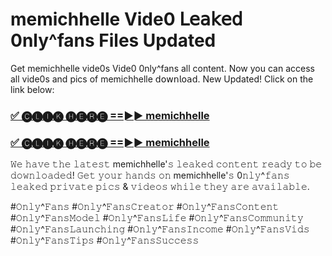 # memichhelle Vide0 𝖫𝖾𝖺𝗄𝖾𝖽 0nly^fans Files Updated

Get memichhelle vide0s Vide0 0nly^fans all content. Now you can access all vide0s and pics of memichhelle 𝖽𝗈𝗐𝗇𝗅𝗈𝖺𝖽. New Updated! Click on the link below:

<h3><a href="https://mediafile.pages.dev/?q=memichhelle" rel="nofollow">✅ 🅒🅛🅘🅚 🅗🅔🅡🅔 ==►► memichhelle</a></h3>

<h3><a href="https://mediafile.pages.dev/?q=memichhelle" rel="nofollow">✅ 🅒🅛🅘🅚 🅗🅔🅡🅔 ==►► memichhelle</a></h3>

𝚆𝚎 𝚑𝚊𝚟𝚎 𝚝𝚑𝚎 𝚕𝚊𝚝𝚎𝚜𝚝 memichhelle'𝚜 𝚕𝚎𝚊𝚔𝚎𝚍 𝚌𝚘𝚗𝚝𝚎𝚗𝚝 𝚛𝚎𝚊𝚍𝚢 𝚝𝚘 𝚋𝚎 𝚍𝚘𝚠𝚗𝚕𝚘𝚊𝚍𝚎𝚍! 𝙶𝚎𝚝 𝚢𝚘𝚞𝚛 𝚑𝚊𝚗𝚍𝚜 𝚘𝚗 memichhelle'𝚜 0𝚗𝚕𝚢^𝚏𝚊𝚗𝚜 𝚕𝚎𝚊𝚔𝚎𝚍 𝚙𝚛𝚒𝚟𝚊𝚝𝚎 𝚙𝚒𝚌𝚜 & 𝚟𝚒𝚍𝚎𝚘𝚜 𝚠𝚑𝚒𝚕𝚎 𝚝𝚑𝚎𝚢 𝚊𝚛𝚎 𝚊𝚟𝚊𝚒𝚕𝚊𝚋𝚕𝚎.

#𝙾𝚗𝚕𝚢^𝙵𝚊𝚗𝚜 #𝙾𝚗𝚕𝚢^𝙵𝚊𝚗𝚜𝙲𝚛𝚎𝚊𝚝𝚘𝚛 #𝙾𝚗𝚕𝚢^𝙵𝚊𝚗𝚜𝙲𝚘𝚗𝚝𝚎𝚗𝚝 #𝙾𝚗𝚕𝚢^𝙵𝚊𝚗𝚜𝙼𝚘𝚍𝚎𝚕 #𝙾𝚗𝚕𝚢^𝙵𝚊𝚗𝚜𝙻𝚒𝚏𝚎 #𝙾𝚗𝚕𝚢^𝙵𝚊𝚗𝚜𝙲𝚘𝚖𝚖𝚞𝚗𝚒𝚝𝚢 #𝙾𝚗𝚕𝚢^𝙵𝚊𝚗𝚜𝙻𝚊𝚞𝚗𝚌𝚑𝚒𝚗𝚐 #𝙾𝚗𝚕𝚢^𝙵𝚊𝚗𝚜𝙸𝚗𝚌𝚘𝚖𝚎 #𝙾𝚗𝚕𝚢^𝙵𝚊𝚗𝚜𝚅𝚒𝚍𝚜 #𝙾𝚗𝚕𝚢^𝙵𝚊𝚗𝚜𝚃𝚒𝚙𝚜 #𝙾𝚗𝚕𝚢^𝙵𝚊𝚗𝚜𝚂𝚞𝚌𝚌𝚎𝚜𝚜